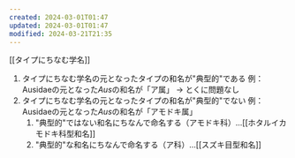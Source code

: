 ```yaml
---
created: 2024-03-01T01:47
updated: 2024-03-01T01:47
modified: 2024-03-21T21:35
---
```


[[タイプにちなむ学名]]

1. タイプにちなむ学名の元となったタイプの和名が"典型的"である
   例：Ausidaeの元となった*Aus*の和名が「ア属」
   → とくに問題なし
2. タイプにちなむ学名の元となったタイプの和名が"典型的"でない
   例：Ausidaeの元となった*Aus*の和名が「アモドキ属」
    1. "典型的"ではない和名にちなんで命名する（アモドキ科）…[[ホタルイカモドキ科型和名]]
    2. "典型的"な和名にちなんで命名する（ア科）…[[スズキ目型和名]]
